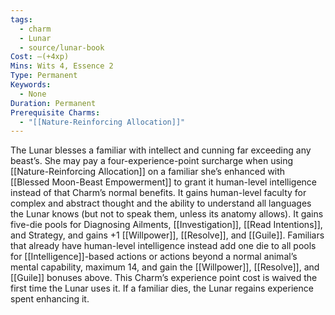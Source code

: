 ```yaml
---
tags:
  - charm
  - Lunar
  - source/lunar-book
Cost: —(+4xp)
Mins: Wits 4, Essence 2
Type: Permanent
Keywords:
  - None
Duration: Permanent
Prerequisite Charms:
  - "[[Nature-Reinforcing Allocation]]"
---
```

The Lunar blesses a familiar with intellect and cunning far exceeding any beast’s. She may pay a four-experience-point surcharge when using [[Nature-Reinforcing Allocation]] on a familiar she’s enhanced with [[Blessed Moon-Beast Empowerment]] to grant it human-level intelligence instead of that Charm’s normal benefits. It gains human-level faculty for complex and abstract thought and the ability to understand all languages the Lunar knows (but not to speak them, unless its anatomy allows). It gains five-die pools for Diagnosing Ailments, [[Investigation]], [[Read Intentions]], and Strategy, and gains +1 [[Willpower]], [[Resolve]], and [[Guile]]. Familiars that already have human-level intelligence instead add one die to all pools for [[Intelligence]]-based actions or actions beyond a normal animal’s mental capability, maximum 14, and gain the [[Willpower]], [[Resolve]], and [[Guile]] bonuses above. This Charm’s experience point cost is waived the first time the Lunar uses it. If a familiar dies, the Lunar regains experience spent enhancing it.